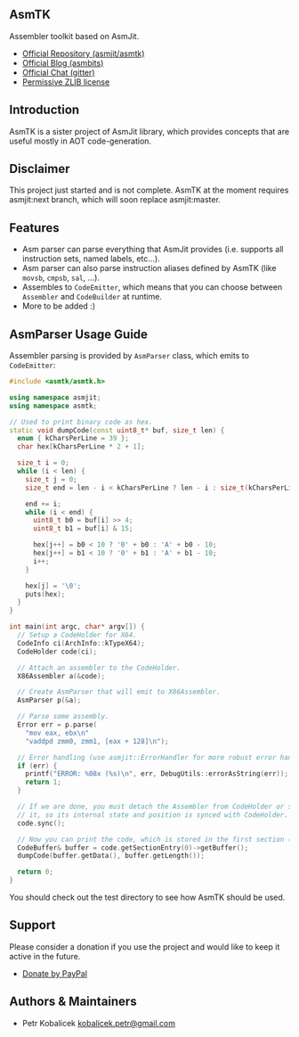 AsmTK
-----

Assembler toolkit based on AsmJit.

  * [Official Repository (asmjit/asmtk)](https://github.com/asmjit/asmtk)
  * [Official Blog (asmbits)](https://asmbits.blogspot.com/ncr)
  * [Official Chat (gitter)](https://gitter.im/asmjit/asmjit)
  * [Permissive ZLIB license](./LICENSE.md)

Introduction
------------

AsmTK is a sister project of AsmJit library, which provides concepts that are useful mostly in AOT code-generation.

Disclaimer
----------

This project just started and is not complete. AsmTK at the moment requires asmjit:next branch, which will soon replace asmjit:master.

Features
--------

  * Asm parser can parse everything that AsmJit provides (i.e. supports all instruction sets, named labels, etc...).
  * Asm parser can also parse instruction aliases defined by AsmTK (like `movsb`, `cmpsb`, `sal`, ...).
  * Assembles to `CodeEmitter`, which means that you can choose between `Assembler` and `CodeBuilder` at runtime.
  * More to be added :)

AsmParser Usage Guide
---------------------

Assembler parsing is provided by `AsmParser` class, which emits to `CodeEmitter`:

```C++
#include <asmtk/asmtk.h>

using namespace asmjit;
using namespace asmtk;

// Used to print binary code as hex.
static void dumpCode(const uint8_t* buf, size_t len) {
  enum { kCharsPerLine = 39 };
  char hex[kCharsPerLine * 2 + 1];

  size_t i = 0;
  while (i < len) {
    size_t j = 0;
    size_t end = len - i < kCharsPerLine ? len - i : size_t(kCharsPerLine);

    end += i;
    while (i < end) {
      uint8_t b0 = buf[i] >> 4;
      uint8_t b1 = buf[i] & 15;

      hex[j++] = b0 < 10 ? '0' + b0 : 'A' + b0 - 10;
      hex[j++] = b1 < 10 ? '0' + b1 : 'A' + b1 - 10;
      i++;
    }

    hex[j] = '\0';
    puts(hex);
  }
}

int main(int argc, char* argv[]) {
  // Setup a CodeHolder for X64.
  CodeInfo ci(ArchInfo::kTypeX64);
  CodeHolder code(ci);

  // Attach an assembler to the CodeHolder.
  X86Assembler a(&code);

  // Create AsmParser that will emit to X86Assembler.
  AsmParser p(&a);

  // Parse some assembly.
  Error err = p.parse(
    "mov eax, ebx\n"
    "vaddpd zmm0, zmm1, [eax + 128]\n");

  // Error handling (use asmjit::ErrorHandler for more robust error handling).
  if (err) {
    printf("ERROR: %08x (%s)\n", err, DebugUtils::errorAsString(err));
    return 1;
  }

  // If we are done, you must detach the Assembler from CodeHolder or sync
  // it, so its internal state and position is synced with CodeHolder.
  code.sync();

  // Now you can print the code, which is stored in the first section (.text).
  CodeBuffer& buffer = code.getSectionEntry(0)->getBuffer();
  dumpCode(buffer.getData(), buffer.getLength());

  return 0;
}
```

You should check out the test directory to see how AsmTK should be used.

Support
-------

Please consider a donation if you use the project and would like to keep it active in the future.

  * [Donate by PayPal](https://www.paypal.com/cgi-bin/webscr?cmd=_donations&business=QDRM6SRNG7378&lc=EN;&item_name=asmtk&currency_code=EUR)

Authors & Maintainers
---------------------

  * Petr Kobalicek <kobalicek.petr@gmail.com>
